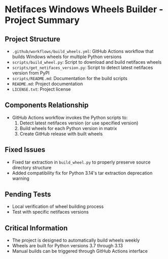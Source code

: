 # Netifaces Windows Wheels Builder - Project Summary

## Project Structure
- `.github/workflows/build_wheels.yml`: GitHub Actions workflow that builds Windows wheels for multiple Python versions
- `scripts/build_wheel.py`: Script to download and build netifaces wheels
- `scripts/get_netifaces_version.py`: Script to detect latest netifaces version from PyPI
- `scripts/README.md`: Documentation for the build scripts
- `README.md`: Project documentation
- `LICENSE.txt`: Project license

## Components Relationship
- GitHub Actions workflow invokes the Python scripts to:
  1. Detect latest netifaces version (or use specified version)
  2. Build wheels for each Python version in matrix
  3. Create GitHub release with built wheels

## Fixed Issues
- Fixed tar extraction in `build_wheel.py` to properly preserve source directory structure
- Added compatibility fix for Python 3.14's tar extraction deprecation warning

## Pending Tests
- Local verification of wheel building process
- Test with specific netifaces versions

## Critical Information
- The project is designed to automatically build wheels weekly
- Wheels are built for Python versions 3.7 through 3.13
- Manual builds can be triggered through GitHub Actions interface 
